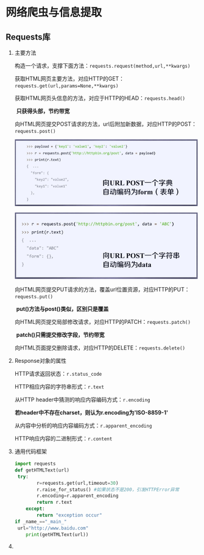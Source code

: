 # 网络爬虫与信息提取

## Requests库

1. 主要方法

   构造一个请求，支撑下面方法：`requests.request(method,url,**kwargs)`

   获取HTML网页主要方法，对应HTTP的GET：`requests.get(url,params=None,**kwargs)`

   获取HTML网页头信息的方法，对应于HTTP的HEAD：`requests.head()`

   ​	**只获得头部，节约带宽**

   向HTML网页提交POST请求的方法，url后附加新数据，对应HTTP的POST：`requests.post()`

   ![image-20191209104152946](TyporaPics/image-20191209104152946.png)

   ![image-20191209104242634](TyporaPics/image-20191209104242634.png)

   向HTML网页提交PUT请求的方法，覆盖url位置资源，对应HTTP的PUT：`requests.put()`

   ​	**put()方法与post()类似，区别只是覆盖**

   向HTML网页提交局部修改请求，对应HTTP的PATCH：`requests.patch()`

   ​	**patch()只需提交修改字段，节约带宽**

   向HTML页面提交删除请求，对应HTTP的DELETE：`requests.delete()`

2. Response对象的属性

   HTTP请求返回状态：`r.status_code`

   HTTP相应内容的字符串形式：`r.text`

   从HTTP header中猜测的响应内容编码方式：`r.encoding`

   ​	**若header中不存在charset，则认为r.encoding为'ISO-8859-1'**

   从内容中分析的响应内容编码方式：`r.apparent_encoding`

   HTTP响应内容的二进制形式：`r.content`

3. 通用代码框架

   ```python
   import requests
   def getHTMLText(url)
   	try:
           r=requests.get(url,timeout=30)
           r.raise_for_status()	#如果状态不是200，引发HTTPError异常
           r.encoding=r.apparent_encoding
           return r.text
       except:
           return "exception occur"
   if _name_=="_main_"
   	url="http://www.baidu.com"
       print(getHTMLText(url))
   ```

4. 
